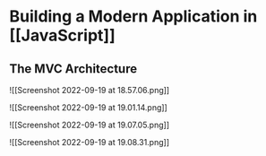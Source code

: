 # Building a Modern Application in [[JavaScript]]
## The MVC Architecture
![[Screenshot 2022-09-19 at 18.57.06.png]]

![[Screenshot 2022-09-19 at 19.01.14.png]]

![[Screenshot 2022-09-19 at 19.07.05.png]]

![[Screenshot 2022-09-19 at 19.08.31.png]]

